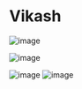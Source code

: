 # Vikash 

![image](https://user-images.githubusercontent.com/105917542/208981649-0d03ea59-7452-4e94-bae9-e4903bfce42f.png)

![image](https://user-images.githubusercontent.com/105917542/208982254-427e5870-1630-4fa3-9d83-892e4c1302b9.png)


![image](https://user-images.githubusercontent.com/105917542/208982272-946ae4f3-55df-4978-b448-c8cc41f5245f.png)
![image](https://user-images.githubusercontent.com/105917542/208982304-ae8d3616-c940-4fc8-ad00-92330c2d2d6d.png)

